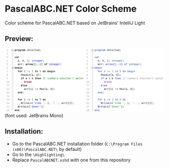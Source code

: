 # PascalABC.NET Color Scheme
Color scheme for PascalABC.NET based on JetBrains' IntelliJ Light
## Preview:
![Comparison](comparison.png)
(font used: JetBrains Mono)
## Installation:
* Go to the PascalABC.NET installation folder (`C:\Program Files (x86)\PascalABC.NET\` by default)
* Go to the `\Highlighting\`
* Replace `PascalABCNET.xshd` with one from this repository
